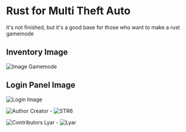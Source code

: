 # Rust for Multi Theft Auto

it's not finished, but it's a good base for those who want to make a rust gamemode

## Inventory Image
![Image Gamemode](https://cdn.discordapp.com/attachments/769891911770570755/832847550955913216/Captura_de_Tela_28.png)

## Login Panel Image
![Login Image](https://cdn.discordapp.com/attachments/769891911770570755/832849154162163712/Captura_de_Tela_29.png)

![Author](https://cdn.discordapp.com/attachments/785196718382907452/833399345474699295/contributors.png)
Creator - ![STR6](https://github.com/STR6)

![Contributors](https://cdn.discordapp.com/attachments/785196718382907452/833399346623676486/creator.png)
Lyar - ![Lyar](https://github.com/1Lyar)
